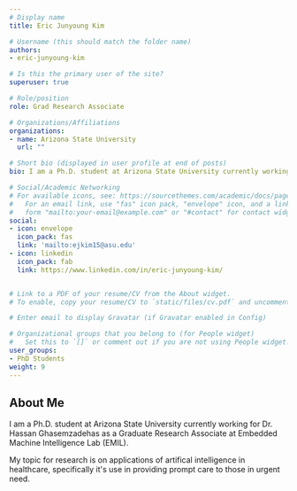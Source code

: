 ```yaml
---
# Display name
title: Eric Junyoung Kim

# Username (this should match the folder name)
authors:
- eric-junyoung-kim

# Is this the primary user of the site?
superuser: true

# Role/position
role: Grad Research Associate

# Organizations/Affiliations
organizations:
- name: Arizona State University
  url: ""

# Short bio (displayed in user profile at end of posts)
bio: I am a Ph.D. student at Arizona State University currently working for Dr. Hassan Ghasemzadehas as a Graduate Research Associate at Embedded Machine Intelligence Lab (EMIL).

# Social/Academic Networking
# For available icons, see: https://sourcethemes.com/academic/docs/page-builder/#icons
#   For an email link, use "fas" icon pack, "envelope" icon, and a link in the
#   form "mailto:your-email@example.com" or "#contact" for contact widget.
social:
- icon: envelope
  icon_pack: fas
  link: 'mailto:ejkim15@asu.edu'
- icon: linkedin
  icon_pack: fab
  link: https://www.linkedin.com/in/eric-junyoung-kim/


# Link to a PDF of your resume/CV from the About widget.
# To enable, copy your resume/CV to `static/files/cv.pdf` and uncomment the lines below.

# Enter email to display Gravatar (if Gravatar enabled in Config)

# Organizational groups that you belong to (for People widget)
#   Set this to `[]` or comment out if you are not using People widget.
user_groups:
- PhD Students
weight: 9
---
```

## About Me
I am a Ph.D. student at Arizona State University currently working for Dr. Hassan Ghasemzadehas as a Graduate Research Associate at Embedded Machine Intelligence Lab (EMIL).

My topic for research is on applications of artifical intelligence in healthcare, specifically it's use in providing prompt care to those in urgent need.
